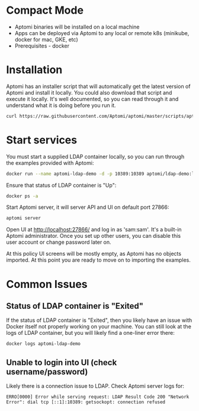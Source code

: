 # Compact Mode
* Aptomi binaries will be installed on a local machine
* Apps can be deployed via Aptomi to any local or remote k8s (minikube, docker for mac, GKE, etc)
* Prerequisites - docker

# Installation
Aptomi has an installer script that will automatically get the latest version of Aptomi and install it locally. You could also download that script and execute it locally. It's well documented, so you can read through it and understand what it is doing before you run it.
```bash
curl https://raw.githubusercontent.com/Aptomi/aptomi/master/scripts/aptomi_install.sh | bash
```

# Start services
You must start a supplied LDAP container locally, so you can run through the examples provided with Aptomi:
```bash
docker run --name aptomi-ldap-demo -d -p 10389:10389 aptomi/ldap-demo:latest
```

Ensure that status of LDAP container is "Up":
```bash
docker ps -a
```

Start Aptomi server, it will server API and UI on default port 27866:
```bash
aptomi server
```

Open UI at [http://localhost:27866/](http://localhost:27866/) and log in as 'sam:sam'. It's a built-in Aptomi administrator. Once you set up other users, you can disable this user account or change password later on.

At this policy UI screens will be mostly empty, as Aptomi has no objects imported. At this point you are ready to move on to importing the examples.

# Common Issues

## Status of LDAP container is "Exited"
If the status of LDAP container is "Exited", then you likely have an issue with Docker itself not properly working on your machine.
You can still look at the logs of LDAP container, but you will likely find a one-liner error there:
```bash
docker logs aptomi-ldap-demo
```

## Unable to login into UI (check username/password)
Likely there is a connection issue to LDAP. Check Aptomi server logs for:
```
ERRO[0000] Error while serving request: LDAP Result Code 200 "Network Error": dial tcp [::1]:10389: getsockopt: connection refused
```